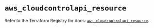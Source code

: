 # `aws_cloudcontrolapi_resource`

Refer to the Terraform Registry for docs: [`aws_cloudcontrolapi_resource`](https://registry.terraform.io/providers/hashicorp/aws/5.99.1/docs/resources/cloudcontrolapi_resource).
